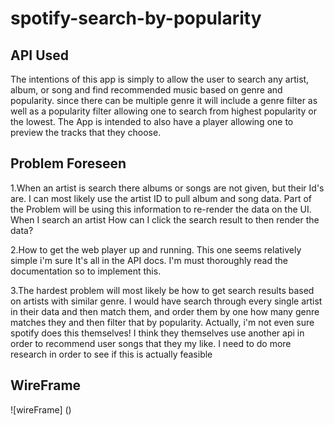 # spotify-search-by-popularity

## API Used
The intentions of this app is simply to allow the user to search any
artist, album, or song and find recommended music based on genre and popularity.
since there can be multiple genre it will include a genre filter as well as a
popularity filter allowing one to search from highest popularity or the lowest.
The App is intended to also have a player allowing one to preview the tracks that
they choose.

## Problem Foreseen

1.When an artist is search there albums or songs are not given, but their Id's are.
  I can most likely use the artist ID to pull album and song data. Part of the Problem
  will be using this information to re-render the data on the UI. When I search an artist
  How can I click the search result to then render the data?

2.How to get the web player up and running. This one seems relatively simple
  i'm sure It's all in the API docs. I'm must thoroughly read the documentation
  so to implement this.

3.The hardest problem will most likely be how to get search results based on artists
  with similar genre. I would have search through every single artist in their data
  and then match them, and order them by one how many genre matches they and then
  filter that by popularity. Actually, i'm not even sure spotify does this themselves!
  I think they themselves use another api in order to recommend user songs that
  they my like. I need to do more research in order to see if this is actually feasible

## WireFrame

![wireFrame] ()
